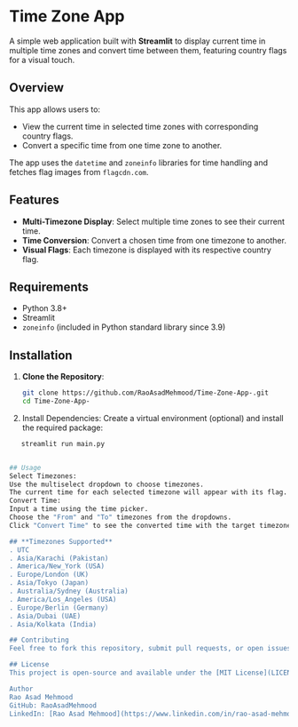 # Time Zone App

A simple web application built with **Streamlit** to display current time in multiple time zones and convert time between them, featuring country flags for a visual touch.

## Overview

This app allows users to:
- View the current time in selected time zones with corresponding country flags.
- Convert a specific time from one time zone to another.

The app uses the `datetime` and `zoneinfo` libraries for time handling and fetches flag images from `flagcdn.com`.

## Features
- **Multi-Timezone Display**: Select multiple time zones to see their current time.
- **Time Conversion**: Convert a chosen time from one timezone to another.
- **Visual Flags**: Each timezone is displayed with its respective country flag.

## Requirements
- Python 3.8+
- Streamlit
- `zoneinfo` (included in Python standard library since 3.9)

## Installation

1. **Clone the Repository**:
   ```bash
   git clone https://github.com/RaoAsadMehmood/Time-Zone-App-.git
   cd Time-Zone-App-
2. Install Dependencies: Create a virtual environment (optional) and install the required package:
```bash
   streamlit run main.py   


## Usage
Select Timezones:
Use the multiselect dropdown to choose timezones.
The current time for each selected timezone will appear with its flag.
Convert Time:
Input a time using the time picker.
Choose the "From" and "To" timezones from the dropdowns.
Click "Convert Time" to see the converted time with the target timezone's flag.

## **Timezones Supported**
. UTC
. Asia/Karachi (Pakistan)
. America/New_York (USA)
. Europe/London (UK)
. Asia/Tokyo (Japan)
. Australia/Sydney (Australia)
. America/Los_Angeles (USA)
. Europe/Berlin (Germany)
. Asia/Dubai (UAE)
. Asia/Kolkata (India)

## Contributing
Feel free to fork this repository, submit pull requests, or open issues for bugs and feature requests.

## License
This project is open-source and available under the [MIT License](LICENSE).

Author
Rao Asad Mehmood
GitHub: RaoAsadMehmood
LinkedIn: [Rao Asad Mehmood](https://www.linkedin.com/in/rao-asad-mehmood/) 
